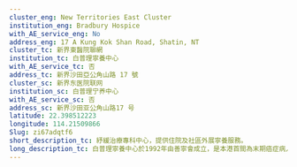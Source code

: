 ```yaml
---
cluster_eng: New Territories East Cluster
institution_eng: Bradbury Hospice
with_AE_service_eng: No
address_eng: 17 A Kung Kok Shan Road, Shatin, NT
cluster_tc: 新界東醫院聯網
institution_tc: 白普理寧養中心
with_AE_service_tc: 否
address_tc: 新界沙田亞公角山路 17 號
cluster_sc: 新界东医院联网
institution_sc: 白普理宁养中心
with_AE_service_sc: 否
address_sc: 新界沙田亚公角山路17 号
latitude: 22.398512223
longitude: 114.21509866
Slug: zi67adqtf6
short_description_tc: 紓緩治療專科中心，提供住院及社區外展寧養服務。
long_description_tc: 白普理寧養中心於1992年由善寧會成立，是本港首間為末期癌症病人提供專科寧養護理的院舍。除了以治療和護理方式紓緩病人痛楚外，院舍更在病房、甚至病人家中，提供情緒和心靈上的支援；同時與其他醫院合作，確保病人得到持續的照顧。此外，院舍亦為病人家屬提供全面的喪親輔導服務。
---
```

